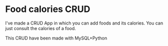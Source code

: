 # Food calories CRUD
I've made a CRUD App in which you can add foods and its calories.
You can just consult the calories of a food.

This CRUD have been made with MySQL+Python